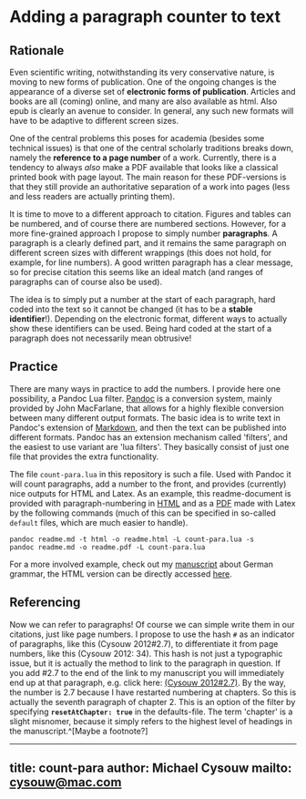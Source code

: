 # Adding a paragraph counter to text

## Rationale

Even scientific writing, notwithstanding its very conservative nature, is moving to new forms of publication. One of the ongoing changes is the appearance of a diverse set of **electronic forms of publication**. Articles and books are all (coming) online, and many are also available as html. Also epub is clearly an avenue to consider. In general, any such new formats will have to be adaptive to different screen sizes.

One of the central problems this poses for academia (besides some technical issues) is that one of the central scholarly traditions breaks down, namely the **reference to a page number** of a work. Currently, there is a tendency to always *also* make a PDF available that looks like a classical printed book with page layout. The main reason for these PDF-versions is that they still provide an authoritative separation of a work into pages (less and less readers are actually printing them).

It is time to move to a different approach to citation. Figures and tables can be numbered, and of course there are numbered sections. However, for a more fine-grained approach I propose to simply number **paragraphs**. A paragraph is a clearly defined part, and it remains the same paragraph on different screen sizes with different wrappings (this does not hold, for example, for line numbers). A good written paragraph has a clear message, so for precise citation this seems like an ideal match (and ranges of paragraphs can of course also be used).

The idea is to simply put a number at the start of each paragraph, hard coded into the text so it cannot be changed (it has to be a **stable identifier**!). Depending on the electronic format, different ways to actually show these identifiers can be used. Being hard coded at the start of a paragraph does not necessarily mean obtrusive!

## Practice

There are many ways in practice to add the numbers. I provide here one possibility, a Pandoc Lua filter. [Pandoc](https://pandoc.org) is a conversion system, mainly provided by John MacFarlane, that allows for a highly flexible conversion between many different output formats. The basic idea is to write text in Pandoc's extension of [Markdown](https://daringfireball.net/projects/markdown/syntax), and then the text can be published into different formats. Pandoc has an extension mechanism called 'filters', and the easiest to use variant are 'lua filters'. They basically consist of just one file that provides the extra functionality.

The file `count-para.lua` in this repository is such a file. Used with Pandoc it will count paragraphs, add a number to the front, and provides (currently) nice outputs for HTML and Latex. As an example, this readme-document is provided with paragraph-numbering in [HTML](https://cdn.jsdelivr.net/gh/cysouw/count-para@master/readme.html) and as a [PDF](https://cdn.jsdelivr.net/gh/cysouw/count-para@master/readme.pdf) made with Latex by the following commands (much of this can be specified in so-called `default` files, which are much easier to handle).

```
pandoc readme.md -t html -o readme.html -L count-para.lua -s
pandoc readme.md -o readme.pdf -L count-para.lua
```

For a more involved example, check out my [manuscript](https://github.com/cysouw/diathesis) about German grammar, the HTML version can be directly accessed [here](https://rawgit.com/cysouw/diathesis/master/cysouwDiathesisManuscript.html).

## Referencing

Now we can refer to paragraphs! Of course we can simple write them in our citations, just like page numbers. I propose to use the hash `#` as an indicator of paragraphs, like this (Cysouw 2012#2.7), to differentiate it from page numbers, like this (Cysouw 2012: 34). This hash is not just a typographic issue, but it is actually the method to link to the paragraph in question. If you add #2.7 to the end of the link to my manuscript you will immediately end up at that paragraph, e.g. click here: [(Cysouw 2012#2.7)](https://rawgit.com/cysouw/diathesis/master/cysouwDiathesisManuscript.html#2.7). By the way, the number is 2.7 because I have restarted numbering at chapters. So this is actually the seventh paragraph of chapter 2. This is an option of the filter by specifying **`resetAtChapter: true`** in the defaults-file. The term 'chapter' is a slight misnomer, because it simply refers to the highest level of headings in the manuscript.^[Maybe a footnote?]

---
title: count-para
author: Michael Cysouw
mailto: cysouw@mac.com
---


